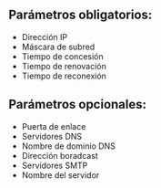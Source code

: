 ## Parámetros obligatorios:
- Dirección IP
- Máscara de subred
- Tiempo de concesión
- Tiempo de renovación
- Tiempo de reconexión
## Parámetros opcionales:
- Puerta de enlace
- Servidores DNS
- Nombre de dominio DNS
- Dirección boradcast
- Servidores SMTP
- Nombre del servidor
